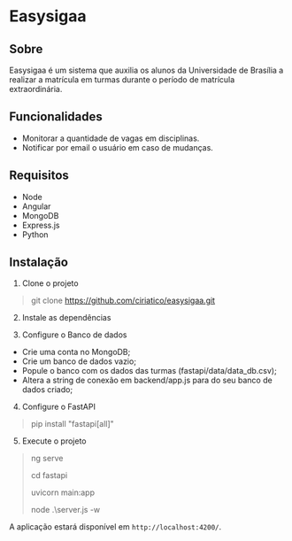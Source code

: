 # Easysigaa

## Sobre
Easysigaa é um sistema que auxilia os alunos da Universidade de Brasília a realizar a matrícula em turmas durante o período de matrícula extraordinária.

## Funcionalidades 
 - Monitorar a quantidade de vagas em disciplinas.
 - Notificar por email o usuário em caso de mudanças.

## Requisitos
  - Node
  - Angular
  - MongoDB
  - Express.js
  - Python

## Instalação

1. Clone o projeto

> git clone https://github.com/ciriatico/easysigaa.git

2. Instale as dependências 

> 

3. Configure o Banco de dados

  - Crie uma conta no MongoDB;
  - Crie um banco de dados vazio;
  - Popule o banco com os dados das turmas (fastapi/data/data_db.csv);
  - Altera a string de conexão em backend/app.js para do seu banco de dados criado;

4. Configure o FastAPI

  > pip install "fastapi[all]"

5. Execute o projeto

> ng serve
> 
> cd fastapi 
> 
> uvicorn main:app
>
> node .\server.js -w

A aplicação estará disponível em `http://localhost:4200/`.



